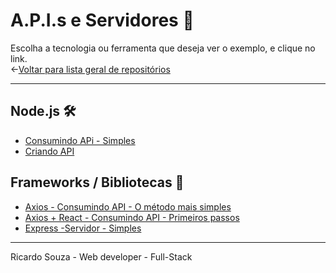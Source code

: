 # A.P.I.s e Servidores 🔘
Escolha a tecnologia ou ferramenta que deseja ver o exemplo, e clique no link.<br> 
←[Voltar para lista geral de repositórios](https://github.com/ricardaonao/Portifolio)


___________________________________________________________________________________________________
## Node.js 🛠
* [Consumindo APi - Simples]()
* [Criando API]()


## Frameworks / Bibliotecas 🧰
* [Axios - Consumindo API - O método mais simples](https://github.com/ricardaonao/API-Node-Axios)
* [Axios + React - Consumindo API - Primeiros passos ](https://github.com/ricardaonao/API-Node-Axios-React)
* [Express -Servidor - Simples](https://github.com/ricardaonao/API-Node-Express-Basico)


___________________________________________________________________________________________________
Ricardo Souza  - Web developer - Full-Stack
